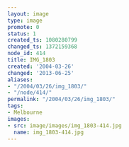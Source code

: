 ```yaml
---
layout: image
type: image
promote: 0
status: 1
created_ts: 1080280799
changed_ts: 1372159368
node_id: 414
title: IMG_1803
created: '2004-03-26'
changed: '2013-06-25'
aliases:
- "/2004/03/26/img_1803/"
- "/node/414/"
permalink: "/2004/03/26/img_1803/"
tags:
- Melbourne
images:
- src: image/images/img_1803-414.jpg
  name: img_1803-414.jpg
---
```


